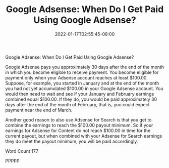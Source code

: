 ﻿---
title: "Google Adsense: When Do I Get Paid Using Google Adsense?"
date: 2022-01-17T02:55:45-08:00
description: "Google Sense Tips for Web Success"
featured_image: "/images/Google Sense.jpg"
tags: ["Google Sense"]
---

Google Adsense: When Do I Get Paid Using Google Adsense?

Google Adsense pays you approximately 30 days after the end of the month in which you become eligible to receive payment. You become eligible for payment only when your Adsense account reaches at least $100.00.  Suppose, for example, you started in January and at the end of the month you had not yet accumulated $100.00 in your Google Adsense account.  You would then need to wait and see if your January and February earnings combined equal $100.00.  If they do, you would be paid approximately 30 days after the end of the month of February, that is, you could expect payment near the end of March.

Another good reason to also use Adsense for Search is that you get to combine the earnings to reach the $100.00 payout minimum.  So if your earnings for Adsense for Content do not reach $100.00 in time for the current payout, but when combined with your Adsense for Search earnings they do meet the payout minimum, you will be paid accordingly.

Word Count 177

PPPPP
